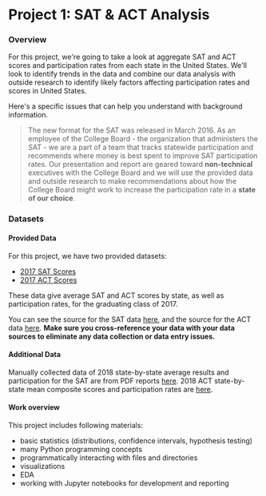 # Project 1: SAT & ACT Analysis

### Overview

For this project, we're going to take a look at aggregate SAT and ACT scores and participation rates from each state in the United States. We'll look to identify trends in the data and combine our data analysis with outside research to identify likely factors affecting participation rates and scores in United States.

Here's a specific issues that can help you understand with background information.
> The new format for the SAT was released in March 2016. As an employee of the College Board - the organization that administers the SAT - we are a part of a team that tracks statewide participation and recommends where money is best spent to improve SAT participation rates. Our presentation and report are geared toward **non-technical** executives with the College Board and we will use the provided data and outside research to make recommendations about how the College Board might work to increase the participation rate in a **state of our choice**.


### Datasets

#### Provided Data

For this project, we have two provided datasets:

- [2017 SAT Scores](./data/sat_2017.csv)
- [2017 ACT Scores](./data/act_2017.csv)

These data give average SAT and ACT scores by state, as well as participation rates, for the graduating class of 2017.

You can see the source for the SAT data [here](https://blog.collegevine.com/here-are-the-average-sat-scores-by-state/), and the source for the ACT data [here](https://blog.prepscholar.com/act-scores-by-state-averages-highs-and-lows). **Make sure you cross-reference your data with your data sources to eliminate any data collection or data entry issues.**

#### Additional Data

Manually collected data of 2018 state-by-state average results and participation for the SAT are from PDF reports [here](https://reports.collegeboard.org/sat-suite-program-results/state-results). 2018 ACT state-by-state mean composite scores and participation rates are [here](http://www.act.org/content/dam/act/unsecured/documents/cccr2018/Average-Scores-by-State.pdf).

#### Work overview
This project includes following materials: 
- basic statistics (distributions, confidence intervals, hypothesis testing)
- many Python programming concepts
- programmatically interacting with files and directories
- visualizations
- EDA
- working with Jupyter notebooks for development and reporting

